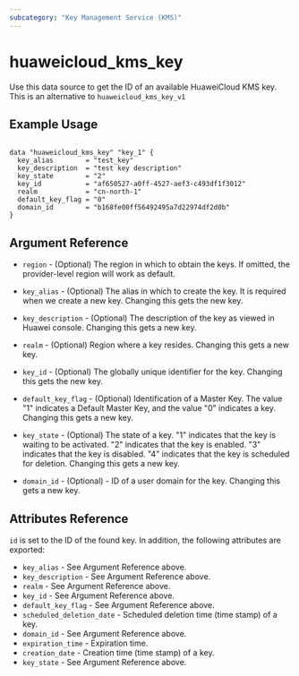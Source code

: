 ```yaml
---
subcategory: "Key Management Service (KMS)"
---
```


# huaweicloud\_kms\_key

Use this data source to get the ID of an available HuaweiCloud KMS key.
This is an alternative to `huaweicloud_kms_key_v1`

## Example Usage

```hcl

data "huaweicloud_kms_key" "key_1" {
  key_alias        = "test_key"
  key_description  = "test key description"
  key_state        = "2"
  key_id           = "af650527-a0ff-4527-aef3-c493df1f3012"
  realm            = "cn-north-1"
  default_key_flag = "0"
  domain_id        = "b168fe00ff56492495a7d22974df2d0b"
}
```

## Argument Reference

* `region` - (Optional) The region in which to obtain the keys. If omitted, the provider-level region will work as default.

* `key_alias` - (Optional) The alias in which to create the key. It is required when
    we create a new key. Changing this gets the new key.

* `key_description` - (Optional) The description of the key as viewed in Huawei console.
    Changing this gets a new key.

* `realm` - (Optional) Region where a key resides. Changing this gets a new key.

* `key_id` - (Optional) The globally unique identifier for the key. Changing this gets the new key.

* `default_key_flag` - (Optional) Identification of a Master Key. The value "1" indicates a Default
    Master Key, and the value "0" indicates a key. Changing this gets a new key.

* `key_state` - (Optional) The state of a key. "1" indicates that the key is waiting to be activated.
    "2" indicates that the key is enabled. "3" indicates that the key is disabled. "4" indicates that
    the key is scheduled for deletion. Changing this gets a new key.

* `domain_id` - (Optional)  - ID of a user domain for the key. Changing this gets a new key.


## Attributes Reference

`id` is set to the ID of the found key. In addition, the following attributes
are exported:

* `key_alias` - See Argument Reference above.
* `key_description` - See Argument Reference above.
* `realm` - See Argument Reference above.
* `key_id` - See Argument Reference above.
* `default_key_flag` - See Argument Reference above.
* `scheduled_deletion_date` - Scheduled deletion time (time stamp) of a key.
* `domain_id` - See Argument Reference above.
* `expiration_time` - Expiration time.
* `creation_date` - Creation time (time stamp) of a key.
* `key_state` - See Argument Reference above.
